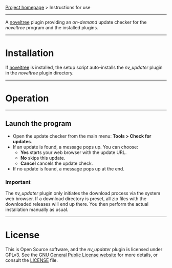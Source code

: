 [Project homepage](https://peter88213.github.io/nv_updater) > Instructions for use

--- 

A [noveltree](https://peter88213.github.io/noveltree/) plugin providing an *on-demand* update checker for the *noveltree* program and the installed plugins. 

---

# Installation

If [noveltree](https://peter88213.github.io/noveltree/) is installed, the setup script auto-installs the *nv_updater* plugin in the *noveltree* plugin directory.


---

# Operation

---

## Launch the program

- Open the update checker from the main menu: **Tools > Check for updates**.
- If an update is found, a message pops up. You can choose:
    - **Yes** starts your web browser with the update URL.
    - **No** skips this update.
    - **Cancel** cancels the update check.
- If no update is found, a message pops up at the end.

### Important

The *nv_updater* plugin only initiates the download process via the system web browser. 
If a download directory is preset, all zip files with the downloaded releases will end up there. 
You then perform the actual installation manually as usual.

---

# License

This is Open Source software, and the *nv_updater* plugin is licensed under GPLv3. See the
[GNU General Public License website](https://www.gnu.org/licenses/gpl-3.0.en.html) for more
details, or consult the [LICENSE](https://github.com/peter88213/nv_updater/blob/main/LICENSE) file.
